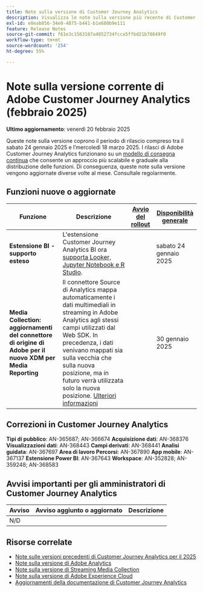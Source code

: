 ```yaml
---
title: Note sulla versione di Customer Journey Analytics
description: Visualizza le note sulla versione più recente di Customer Journey Analytics
exl-id: e8eab856-34e0-4875-b441-b1e680b9e111
feature: Release Notes
source-git-commit: f61e3c1563187a4852734fcca5ffbd21b70849f0
workflow-type: tm+mt
source-wordcount: '254'
ht-degree: 55%

---
```


# Note sulla versione corrente di Adobe Customer Journey Analytics (febbraio 2025)

**Ultimo aggiornamento**: venerdì 20 febbraio 2025

Queste note sulla versione coprono il periodo di rilascio compreso tra il sabato 24 gennaio 2025 e l’mercoledì 18 marzo 2025. I rilasci di Adobe Customer Journey Analytics funzionano su un [modello di consegna continua](releases.md) che consente un approccio più scalabile e graduale alla distribuzione delle funzioni. Di conseguenza, queste note sulla versione vengono aggiornate diverse volte al mese. Consultale regolarmente.

## Funzioni nuove o aggiornate

| Funzione | Descrizione | [Avvio del rollout](releases.md) | [Disponibilità generale](releases.md) |
| ----------- | ---------- | ------- | ---- |
| **Estensione BI - supporto esteso** | L&#39;estensione Customer Journey Analytics BI ora [supporta Looker, Jupyter Notebook e R Studio](https://experienceleague.adobe.com/en/docs/analytics-platform/using/cja-usecases/data-views/bi-extension-usecases). |   | sabato 24 gennaio 2025 |
| **Media Collection: aggiornamenti del connettore di origine di Adobe per il nuovo XDM per Media Reporting** | Il connettore Source di Analytics mappa automaticamente i dati multimediali in streaming in Adobe Analytics agli stessi campi utilizzati dal Web SDK. In precedenza, i dati venivano mappati sia sulla vecchia che sulla nuova posizione, ma in futuro verrà utilizzata solo la nuova posizione. [Ulteriori informazioni](https://experienceleague.adobe.com/en/docs/analytics/implementation/aep-edge/xdm-var-mapping) |  | 30 gennaio 2025 |


## Correzioni in Customer Journey Analytics

**Tipi di pubblico**: AN-365687; AN-366674
**Acquisizione dati**: AN-368376
**Visualizzazioni dati**: AN-368443
**Campi derivati**: AN-368441
**Analisi guidata**: AN-367697
**Area di lavoro Percorsi**: AN-367890
**App mobile**: AN-367137
**Estensione Power BI**: AN-367643
**Workspace**: AN-352828; AN-359248; AN-368583


## Avvisi importanti per gli amministratori di Customer Journey Analytics

| Avviso | Avviso aggiunto o aggiornato | Descrizione |
| --- | --- | --- |
| N/D | | |

## Risorse correlate

* [Note sulle versioni precedenti di Customer Journey Analytics per il 2025](/help/release-notes/2025.md)
* [Note sulla versione di Adobe Analytics](https://experienceleague.adobe.com/docs/analytics/release-notes/latest.html?lang=it)
* [Note sulla versione di Streaming Media Collection](https://experienceleague.adobe.com/docs/media-analytics/using/additional-resources/release-notes.html?lang=it)
* [Note sulla versione di Adobe Experience Cloud](https://experienceleague.adobe.com/docs/release-notes/experience-cloud/current.html?lang=it)
* [Aggiornamenti della documentazione di Customer Journey Analytics](/help/release-notes/doc-changes.md)
